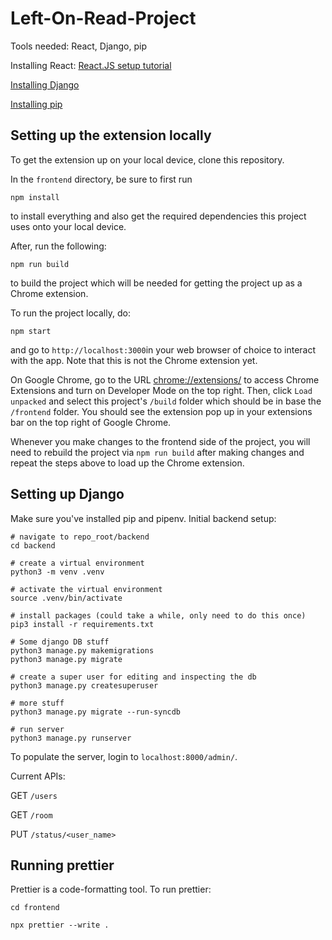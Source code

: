 # Left-On-Read-Project

Tools needed: React, Django, pip

Installing React: [React.JS setup tutorial](https://reactjs.org/tutorial/tutorial.html#setup-option-2-local-development-environment)

[Installing Django](https://docs.djangoproject.com/en/4.0/topics/install/)

[Installing pip](https://pip.pypa.io/en/stable/)


## Setting up the extension locally

To get the extension up on your local device, clone this repository.

In the `frontend` directory, be sure to first run
```
npm install
```
to install everything and also get the required dependencies this project uses onto your local device.

After, run the following:
```
npm run build
```
to build the project which will be needed for getting the project up as a Chrome extension.

To run the project locally, do:
```
npm start
```

and go to `http://localhost:3000`in your web browser of choice to interact with the app. Note that this is not the Chrome extension yet.


On Google Chrome, go to the URL [chrome://extensions/](chrome://extensions/) to access Chrome Extensions and turn on Developer Mode on the top right. Then, click `Load unpacked` and select this project's `/build` folder which should be in base the `/frontend` folder. You should see the extension pop up in your extensions bar on the top right of Google Chrome.

Whenever you make changes to the frontend side of the project, you will need to rebuild the project via `npm run build` after making changes and repeat the steps above to load up the Chrome extension.

## Setting up Django

Make sure you've installed pip and pipenv.
Initial backend setup:
```
# navigate to repo_root/backend
cd backend

# create a virtual environment
python3 -m venv .venv

# activate the virtual environment
source .venv/bin/activate

# install packages (could take a while, only need to do this once)
pip3 install -r requirements.txt

# Some django DB stuff
python3 manage.py makemigrations
python3 manage.py migrate

# create a super user for editing and inspecting the db
python3 manage.py createsuperuser

# more stuff
python3 manage.py migrate --run-syncdb

# run server
python3 manage.py runserver
```

To populate the server, login to `localhost:8000/admin/`.

Current APIs:

GET `/users`

GET `/room`

PUT `/status/<user_name>`

## Running prettier

Prettier is a code-formatting tool. To run prettier:

```
cd frontend

npx prettier --write .
```
